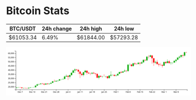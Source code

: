 # Bitcoin Stats

BTC/USDT|24h change|24h high|24h low|
|---|---|---|---|
|$61053.34|6.49%|$61844.00|$57293.28|

<img src="./chart.svg">

